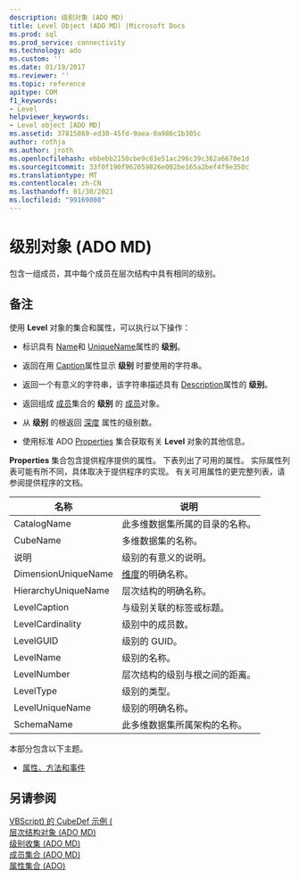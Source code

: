 ```yaml
---
description: 级别对象 (ADO MD)
title: Level Object (ADO MD) |Microsoft Docs
ms.prod: sql
ms.prod_service: connectivity
ms.technology: ado
ms.custom: ''
ms.date: 01/19/2017
ms.reviewer: ''
ms.topic: reference
apitype: COM
f1_keywords:
- Level
helpviewer_keywords:
- Level object [ADO MD]
ms.assetid: 37815869-ed30-45fd-9aea-0a986c1b305c
author: rothja
ms.author: jroth
ms.openlocfilehash: ebbebb2150cbe9c03e51ac296c39c362a6670e1d
ms.sourcegitcommit: 33f0f190f962059826e002be165a2bef4f9e350c
ms.translationtype: MT
ms.contentlocale: zh-CN
ms.lasthandoff: 01/30/2021
ms.locfileid: "99169808"
---
```

# <a name="level-object-ado-md"></a>级别对象 (ADO MD)
包含一组成员，其中每个成员在层次结构中具有相同的级别。  
  
## <a name="remarks"></a>备注  
 使用 **Level** 对象的集合和属性，可以执行以下操作：  
  
-   标识具有 [Name](./name-property-ado-md.md)和 [UniqueName](./uniquename-property-ado-md.md)属性的 **级别**。  
  
-   返回在用 [Caption](./caption-property-ado-md.md)属性显示 **级别** 时要使用的字符串。  
  
-   返回一个有意义的字符串，该字符串描述具有 [Description](./description-property-ado-md.md)属性的 **级别**。  
  
-   返回组成 [成员](./members-collection-ado-md.md)集合的 **级别** 的 [成员](./member-object-ado-md.md)对象。  
  
-   从 **级别** 的根返回 [深度](./depth-property-ado-md.md) 属性的级别数。  
  
-   使用标准 ADO [Properties](../ado-api/properties-collection-ado.md) 集合获取有关 **Level** 对象的其他信息。  
  
 **Properties** 集合包含提供程序提供的属性。 下表列出了可用的属性。 实际属性列表可能有所不同，具体取决于提供程序的实现。 有关可用属性的更完整列表，请参阅提供程序的文档。  
  
|名称|说明|  
|----------|-----------------|  
|CatalogName|此多维数据集所属的目录的名称。|  
|CubeName|多维数据集的名称。|  
|说明|级别的有意义的说明。|  
|DimensionUniqueName|[维度](./dimension-object-ado-md.md)的明确名称。|  
|HierarchyUniqueName|层次结构的明确名称。|  
|LevelCaption|与级别关联的标签或标题。|  
|LevelCardinality|级别中的成员数。|  
|LevelGUID|级别的 GUID。|  
|LevelName|级别的名称。|  
|LevelNumber|层次结构的级别与根之间的距离。|  
|LevelType|级别的类型。|  
|LevelUniqueName|级别的明确名称。|  
|SchemaName|此多维数据集所属架构的名称。|  
  
 本部分包含以下主题。  
  
-   [属性、方法和事件](./level-object-properties-methods-and-events.md)  
  
## <a name="see-also"></a>另请参阅  
 [VBScript) 的 CubeDef 示例 (](./cubedef-example-vbscript.md)   
 [层次结构对象 (ADO MD) ](./hierarchy-object-ado-md.md)   
 [级别收集 (ADO MD) ](./levels-collection-ado-md.md)   
 [成员集合 (ADO MD) ](./members-collection-ado-md.md)   
 [属性集合 (ADO)](../ado-api/properties-collection-ado.md)